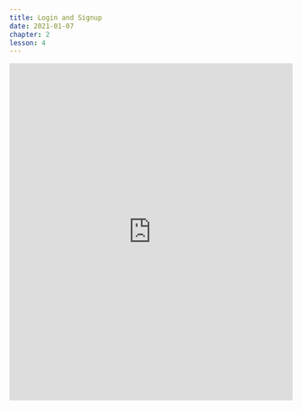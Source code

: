 ```yaml
---
title: Login and Signup
date: 2021-01-07
chapter: 2
lesson: 4
---
```


<iframe width="100%" height="600" src="https://www.youtube.com/embed/mBBwB1Ibc8g" title="YouTube video player" frameborder="0" allow="accelerometer; autoplay; clipboard-write; encrypted-media; gyroscope; picture-in-picture" allowfullscreen></iframe>